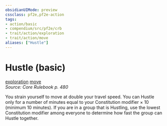 ```yaml
---
obsidianUIMode: preview
cssclass: pf2e,pf2e-action
tags:
- action/basic
- compendium/src/pf2e/crb
- trait/action/exploration
- trait/action/move
aliases: ["Hustle"]
---
```

# Hustle (basic)
[exploration](exploration.md)  [move](move.md)  
*Source: Core Rulebook p. 480*  



You strain yourself to move at double your travel speed. You can Hustle only for a number of minutes equal to your Constitution modifier × 10 (minimum 10 minutes). If you are in a group that is Hustling, use the lowest Constitution modifier among everyone to determine how fast the group can Hustle together.